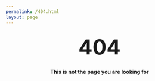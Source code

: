 ```yaml
---
permalink: /404.html
layout: page
---
```

<style type="text/css" media="screen">
  .container {
    margin: 10px auto;
    max-width: 600px;
    text-align: center;
  }
  h1 {
    margin: 30px 0;
    font-size: 4em;
    line-height: 1;
  }
</style>

<div class="container">
  <h1>404</h1>

  <p><strong>This is not the page you are looking for</strong></p>

</div>
